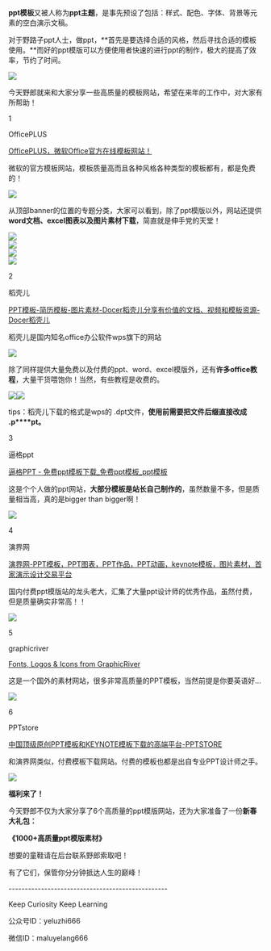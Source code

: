 **ppt模板**又被人称为**ppt主题**，是事先预设了包括：样式、配色、字体、背景等元素的空白演示文稿。

对于野路子ppt人士，做ppt，**首先是要选择合适的风格，然后寻找合适的模板使用。**而好的ppt模版可以方便使用者快速的进行ppt的制作，极大的提高了效率，节约了时间。  

![](https://pic2.zhimg.com/v2-d08501dfb0da55fa5c9b6614cd3cfba9_r.jpg)

今天野郎就来和大家分享一些高质量的模板网站，希望在来年的工作中，对大家有所帮助！  

1  

OfficePLUS

[OfficePLUS，微软Office官方在线模板网站！](https://link.zhihu.com/?target=http%3A//www.officeplus.cn/)

微软的官方模板网站，模板质量高而且各种风格各种类型的模板都有，都是免费的！

![](https://pic4.zhimg.com/v2-5f607a86a1ea15977ae96843c6908543_r.jpg)

从顶部banner的位置的专题分类，大家可以看到，除了ppt模版以外，网站还提供**word文档、excel图表以及图片素材下载**，简直就是伸手党的天堂！  

![](https://pic3.zhimg.com/v2-8dffe3a5197a530097830a840468e13a_r.jpg)  
![](https://pic4.zhimg.com/v2-1f5c00ddec3cc436c110dd0e6fd39d7b_r.jpg)  
![](https://pic3.zhimg.com/v2-afe15132ecacab6c88d9e6091858e332_r.jpg)  
![](https://pic1.zhimg.com/v2-8ec449220ad4a42784cc53efe6c67b48_r.jpg)

2  

稻壳儿

[PPT模板-简历模板-图片素材-Docer稻壳儿分享有价值的文档、视频和模板资源-Docer稻壳儿](https://link.zhihu.com/?target=http%3A//www.docer.com/)

稻壳儿是国内知名office办公软件wps旗下的网站

![](https://pic3.zhimg.com/v2-f4cb9b32ecf259f2ccac4974fd30f9e2_r.jpg)

除了同样提供大量免费以及付费的ppt、word、excel模版外，还有**许多office教程**，大量干货喂饱你！当然，有些教程是收费的。

![](undefined)![](https://pic1.zhimg.com/v2-cf583a41714c605cfaa7ba6b8db15414_r.jpg)

tips：稻壳儿下载的格式是wps的 .dpt文件，**使用前需要把文件后缀直接改成 .p****pt。**

3  

逼格ppt

[逼格PPT - 免费ppt模板下载\_免费ppt模板\_ppt模板](https://link.zhihu.com/?target=http%3A//www.tretars.com/)

这是个个人做的ppt网站，**大部分模板是站长自己制作的**，虽然数量不多，但是质量相当高，真的是bigger than bigger啊！

![](https://pic4.zhimg.com/v2-56ad9162b2ab4308fddcad9fb3855027_r.jpg)

4  

演界网

[演界网-PPT模板，PPT图表，PPT作品，PPT动画，keynote模板，图片素材，首家演示设计交易平台](https://link.zhihu.com/?target=http%3A//www.yanj.cn/)

国内付费ppt模版站的龙头老大，汇集了大量ppt设计师的优秀作品，虽然付费，但是质量确实非常高！！

![](https://pic2.zhimg.com/v2-6ba9f0a41c2f103da3fdf8222c91622d_r.jpg)

5  

graphicriver

[Fonts, Logos & Icons from GraphicRiver](https://link.zhihu.com/?target=https%3A//graphicriver.net/)

这是一个国外的素材网站，很多非常高质量的PPT模板，当然前提是你要英语好...

![](https://pic4.zhimg.com/v2-215767c280ead448bb342c530b2fe097_r.jpg)

6  

PPTstore

[中国顶级原创PPT模板和KEYNOTE模板下载的高端平台-PPTSTORE](https://link.zhihu.com/?target=http%3A//www.pptstore.net/)

和演界网类似，付费模板下载网站。付费的模板也都是出自专业PPT设计师之手。

![](https://pic4.zhimg.com/v2-a6bd55fb15858d8e1e6447b623b2600b_r.jpg)

**福利来了！**

今天野郎不仅为大家分享了6个高质量的ppt模版网站，还为大家准备了一份**新春大礼包：**

**《1000+高质量ppt模版素材》**

想要的童鞋请在后台联系野郎索取吧！

有了它们，保管你分分钟抵达人生的巅峰！

\-------------------------------------------------

Keep Curiosity Keep Learning

公众号ID：yeluzhi666

微信ID：maluyelang666